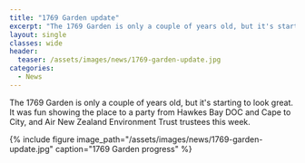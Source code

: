 ```yaml
---
title: "1769 Garden update"
excerpt: "The 1769 Garden is only a couple of years old, but it's starting to look great!"
layout: single
classes: wide
header:
  teaser: /assets/images/news/1769-garden-update.jpg
categories:
  - News
---
```


The 1769 Garden is only a couple of years old, but it's starting to look great. It was fun showing the place to a party from Hawkes Bay DOC and Cape to City, and Air New Zealand Environment Trust trustees this week.

{% include figure image_path="/assets/images/news/1769-garden-update.jpg" caption="1769 Garden progress" %}
